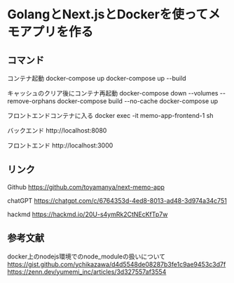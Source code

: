 # GolangとNext.jsとDockerを使ってメモアプリを作る

## コマンド
コンテナ起動
docker-compose up 
docker-compose up --build

キャッシュのクリア後にコンテナ再起動
docker-compose down --volumes --remove-orphans
docker-compose build --no-cache
docker-compose up

フロントエンドコンテナに入る
docker exec -it memo-app-frontend-1 sh


バックエンド
http://localhost:8080

フロントエンド
http://localhost:3000


## リンク
Github
https://github.com/toyamanya/next-memo-app

chatGPT
https://chatgpt.com/c/6764353d-4ed8-8013-ad48-3d974a34c751

hackmd
https://hackmd.io/20U-s4ymRk2CtNEcKfTp7w


## 参考文献
docker上のnodejs環境でのnode_moduleの扱いについて
https://gist.github.com/ychikazawa/d4d5548de08287b3fe1c9ae9453c3d7f
https://zenn.dev/yumemi_inc/articles/3d327557af3554




